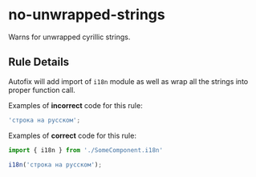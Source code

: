 # no-unwrapped-strings

Warns for unwrapped cyrillic strings.

## Rule Details

Autofix will add import of `i18n` module as well as wrap all the strings into proper function call.

Examples of **incorrect** code for this rule:

```js
'строка на русском';
```

Examples of **correct** code for this rule:

```js
import { i18n } from './SomeComponent.i18n'

i18n('строка на русском');
```
